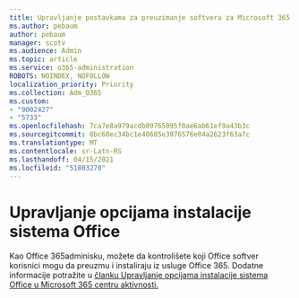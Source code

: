 ```yaml
---
title: Upravljanje postavkama za preuzimanje softvera za Microsoft 365 aplikacije
ms.author: pebaum
author: pebaum
manager: scotv
ms.audience: Admin
ms.topic: article
ms.service: o365-administration
ROBOTS: NOINDEX, NOFOLLOW
localization_priority: Priority
ms.collection: Adm_O365
ms.custom:
- "9002427"
- "5733"
ms.openlocfilehash: 7ca7e8a979acdb09765095f0ae6ab61ef9a43b3c
ms.sourcegitcommit: 8bc60ec34bc1e40685e3976576e04a2623f63a7c
ms.translationtype: MT
ms.contentlocale: sr-Latn-RS
ms.lasthandoff: 04/15/2021
ms.locfileid: "51803270"
---
```

# <a name="manage-office-installation-options"></a>Upravljanje opcijama instalacije sistema Office

Kao Office 365adminisku, možete da kontrolišete koji Office softver korisnici mogu da preuzmu i instaliraju iz usluge Office 365. Dodatne informacije potražite u [članku Upravljanje opcijama instalacije sistema Office u Microsoft 365 centru aktivnosti.](https://docs.microsoft.com/deployoffice/manage-software-download-settings-office-365)
